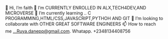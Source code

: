 👋 Hi, I’m faith
👀 I’m CURRENTLY ENROLLED IN ALX,TECH4DEV,AND MICROVERSE
🌱 I’m currently learning .. C PROGRAMMING,HTML/CSS,JAVASCRIPT,PYTHOH AND GIT
💞️ I’m looking to collaborate with OTHER GREAT SOFTWARE ENGINEERS
📫 How to reach me ...Ruya.danepp@gmail.com.    Whatapp. +2348134408756 
